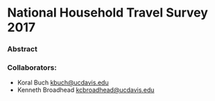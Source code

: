 # National Household Travel Survey 2017

### Abstract


### Collaborators:
* Koral Buch kbuch@ucdavis.edu
* Kenneth Broadhead kcbroadhead@ucdavis.edu
